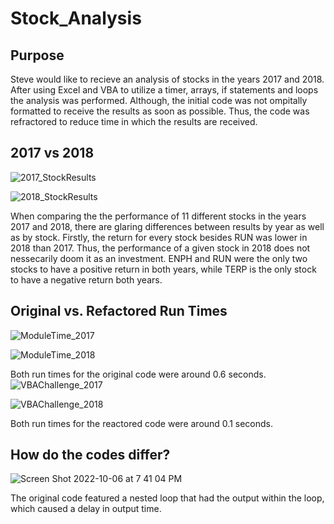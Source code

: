 # Stock_Analysis

## Purpose

Steve would like to recieve an analysis of stocks in the years 2017 and 2018. After using Excel and VBA to utilize a timer, arrays, if statements and loops the analysis was performed. Although, the initial code was not ompitally formatted to receive the results as soon as possible. Thus, the code was refractored to reduce time in which the results are received.  

## 2017 vs 2018 

![2017_StockResults](https://user-images.githubusercontent.com/108902185/194435234-23c35a79-170c-40d1-8035-2188e108fd3e.png)

![2018_StockResults](https://user-images.githubusercontent.com/108902185/194435244-907364d5-9a6a-429f-9ea0-f144e0a3bd5f.png)

When comparing the the performance of 11 different stocks in the years 2017 and 2018, there are glaring differences between results by year as well as by stock. Firstly, the return for every stock besides RUN was lower in 2018 than 2017. Thus, the performance of a given stock in 2018 does not nessecarily doom it as an investment. ENPH and RUN were the only two stocks to have a positive return in both years, while TERP is the only stock to have a negative return both years. 

## Original vs. Refactored Run Times 
![ModuleTime_2017](https://user-images.githubusercontent.com/108902185/194435367-e638adb1-08a0-4cb3-a4aa-4c2a252dedc0.png)

![ModuleTime_2018](https://user-images.githubusercontent.com/108902185/194435371-c8cf8e93-0e0f-4620-9530-b1c46f97e263.png)

Both run times for the original code were around 0.6 seconds.
![VBAChallenge_2017](https://user-images.githubusercontent.com/108902185/194435450-21572791-f53d-4cb3-b6cb-b1130a0867bd.png)

![VBAChallenge_2018](https://user-images.githubusercontent.com/108902185/194435465-49b102c4-b3c5-402e-8a34-5048b6ab4cfe.png)

Both run times for the reactored code were around 0.1 seconds.

## How do the codes differ?
![Screen Shot 2022-10-06 at 7 41 04 PM](https://user-images.githubusercontent.com/108902185/194437490-b9613a96-07e3-4ecb-8484-10f63a94f946.png)

The original code featured a nested loop that had the output within the loop, which caused a delay in output time.

